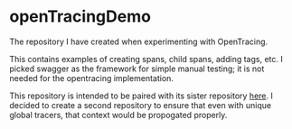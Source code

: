 # openTracingDemo

The repository I have created when experimenting with OpenTracing.

This contains examples of creating spans, child spans, adding tags, etc. I picked swagger as the framework for simple manual testing; it is not needed for the opentracing implementation. 

This repository is intended to be paired with its sister repository [here](https://github.com/Mint3kool/OpenTracingReceiver). I decided to create a second repository to ensure that even with unique global tracers, that context would be propogated properly.
